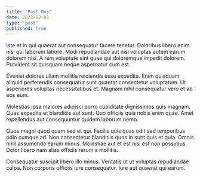 ```yaml
---
title: "Post Dos"
date: 2021-02-01
type: "post"
published: true
---
```


Iste et in qui quaerat aut consequatur facere tenetur. Doloribus libero enim nisi qui laborum labore. Modi repudiandae aut nisi voluptas autem earum dolorem nisi. A rem voluptate sint quae qui doloremque impedit dolorem. Provident sit quisquam neque aspernatur cum est.

Eveniet dolores ullam mollitia reiciendis esse expedita. Enim quisquam aliquid perferendis consequatur sunt quaerat consectetur voluptatum. Ut asperiores voluptas necessitatibus et. Magnam nihil consequatur vero et ab eos eum.

Molestias ipsa maiores adipisci porro cupiditate dignissimos quis magnam. Quas expedita et blanditiis aut sunt. Quo officiis quia nobis enim quae. Amet repellendus aut consequuntur quidem laborum nemo.

Quos magni quod quam sed et qui. Facilis quis quas odit sed temporibus odio cumque ad. Non consectetur blanditiis quos in sunt quis et quia. Omnis nihil assumenda earum minus. Molestiae aut et est nisi est non possimus. Dolor libero nam alias officiis rerum a mollitia.

Consequatur suscipit libero illo minus. Veritatis ut ut voluptas repudiandae culpa. Non corporis officiis iure consequatur. Iure aut quaerat qui earum.
